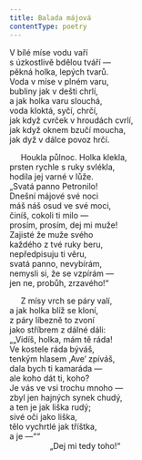 ```yaml
---
title: Balada májová
contentType: poetry
---
```


<section>

V bílé míse vodu vaří  
s úzkostlivě bdělou tváří —  
pěkná holka, lepých tvarů.  
Voda v míse v plném varu,  
bubliny jak v dešti chrlí,  
a jak holka varu slouchá,  
voda kloktá, syčí, chrčí,  
jak když cvrček v hroudách cvrlí,  
jak když oknem bzučí moucha,  
jak dyž v dálce povoz hrčí.

</section>

<section>

     Houkla půlnoc. Holka klekla,  
prsten rychle s ruky svlékla,  
hodila jej varné v lůže.  
„Svatá panno Petronilo!  
Dnešní májové své noci  
máš náš osud ve své moci,  
činíš, cokoli ti milo —  
prosím, prosím, dej mi muže!  
Zajisté že muže svého  
každého z tvé ruky beru,  
nepředpisuju ti věru,  
svatá panno, nevybírám,  
nemysli si, že se vzpírám —  
jen ne, probůh, zrzavého!“

</section>

<section>

     Z mísy vrch se páry valí,  
a jak holka blíž se kloní,  
z páry líbezně to zvoní  
jako stříbrem z dálné dáli:  
„„Vidíš, holka, mám tě ráda!  
Ve kostele ráda býváš,  
tenkým hlasem ‚Ave‘ zpíváš,  
dala bych ti kamaráda —  
ale koho dát ti, koho?  
Je vás ve vsi trochu mnoho —  
zbyl jen hajných synek chudý,  
a ten je jak liška rudý;  
sivé oči jako liška,  
tělo vychrtlé jak tříštka,  
a je —““  
                  „Dej mi tedy toho!“

</section>
